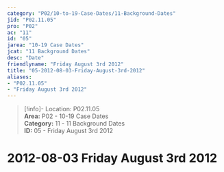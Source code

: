 ```yaml
---  
category: "P02/10-to-19-Case-Dates/11-Background-Dates"  
jid: "P02.11.05"  
pro: "P02"  
ac: "11"  
id: "05"  
jarea: "10-19 Case Dates"  
jcat: "11 Background Dates"  
desc: "Date"  
friendlyname: "Friday August 3rd 2012"  
title: "05-2012-08-03-Friday-August-3rd-2012"  
aliases:   
- "P02.11.05"  
- "Friday August 3rd 2012"  
---  
```

>[!info]- Location: P02.11.05  
>**Area:** P02 - 10-19 Case Dates  
>**Category:** 11 - 11 Background Dates  
>**ID:** 05 - Friday August 3rd 2012  
  
# 2012-08-03 Friday August 3rd 2012  
